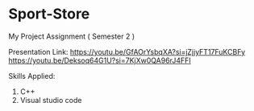 # Sport-Store
My Project Assignment ( Semester 2 )

Presentation Link:
https://youtu.be/GfAOrYsbqXA?si=jZjjyFT17FuKCBFy
https://youtu.be/Deksoq64G1U?si=7KjXw0QA96rJ4FFI

Skills Applied:
1) C++
2) Visual studio code
